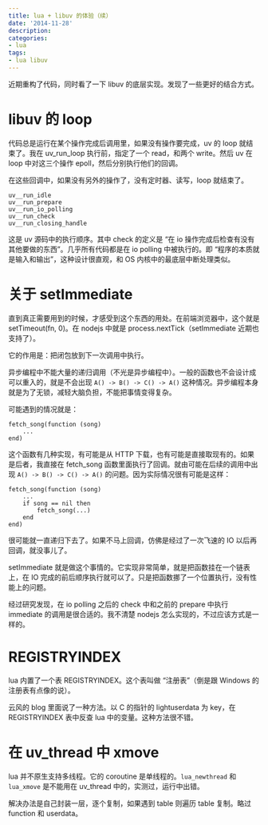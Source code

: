 ```yaml
---
title: lua + libuv 的体验（续）
date: '2014-11-28'
description:
categories:
- lua
tags:
- lua libuv
---
```


近期重构了代码，同时看了一下 libuv 的底层实现。发现了一些更好的结合方式。

# libuv 的 loop

代码总是运行在某个操作完成后调用里，如果没有操作要完成，uv 的 loop 就结束了。我在 uv_run_loop 执行前，指定了一个 read，和两个 write。然后 uv 在 loop 中对这三个操作 epoll，然后分别执行他们的回调。

在这些回调中，如果没有另外的操作了，没有定时器、读写，loop 就结束了。

	uv__run_idle
	uv__run_prepare
	uv__run_io_polling
	uv__run_check
	uv__run_closing_handle

这是 uv 源码中的执行顺序。其中 check 的定义是 “在 io 操作完成后检查有没有其他要做的东西”。几乎所有代码都是在 io polling 中被执行的。即 “程序的本质就是输入和输出”，这种设计很直观，和 OS 内核中的最底层中断处理类似。

# 关于 setImmediate

直到真正需要用到的时候，才感受到这个东西的用处。在前端浏览器中，这个就是 setTimeout(fn, 0)。在 nodejs 中就是 process.nextTick（setImmediate 近期也支持了）。

它的作用是：把闭包放到下一次调用中执行。

异步编程中不能大量的递归调用（不光是异步编程中）。一般的函数也不会设计成可以重入的，就是不会出现 `A() -> B() -> C() -> A()` 这种情况。异步编程本身就是为了无锁，减轻大脑负担，不能把事情变得复杂。

可能遇到的情况就是：

	fetch_song(function (song)
		...
	end)

这个函数有几种实现，有可能是从 HTTP 下载，也有可能是直接取现有的。如果是后者，我直接在 fetch_song 函数里面执行了回调。就由可能在后续的调用中出现 `A() -> B() -> C() -> A()` 的问题。因为实际情况很有可能是这样：

	fetch_song(function (song)
		...
		if song == nil then
			fetch_song(...)
		end
	end)

很可能就一直递归下去了。如果不马上回调，仿佛是经过了一次飞速的 IO 以后再回调，就没事儿了。

setImmediate 就是做这个事情的。它实现非常简单，就是把函数挂在一个链表上，在 IO 完成的前后顺序执行就可以了。只是把函数挪了一个位置执行，没有性能上的问题。

经过研究发现，在 io polling 之后的 check 中和之前的 prepare 中执行 immediate 的调用是很合适的。我不清楚 nodejs 怎么实现的，不过应该方式是一样的。

# REGISTRYINDEX

lua 内置了一个表 REGISTRYINDEX。这个表叫做 “注册表”（倒是跟 Windows 的注册表有点像的说）。

云风的 blog 里面说了一种方法。以 C 的指针的 lightuserdata 为 key，在 REGISTRYINDEX 表中反查 lua 中的变量。这种方法很不错。

# 在 uv_thread 中 xmove

lua 并不原生支持多线程。它的 coroutine 是单线程的。`lua_newthread` 和 `lua_xmove` 是不能用在 uv_thread 中的，实测过，运行中出错。

解决办法是自己封装一层，逐个复制，如果遇到 table 则遍历 table 复制。略过 function 和 userdata。
